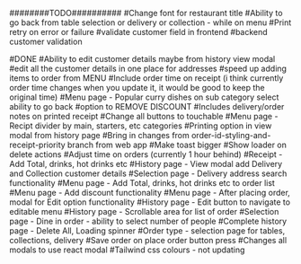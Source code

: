 ########TODO##########
#Change font for restaurant title
#Ability to go back from table selection or delivery or collection - while on menu
#Print retry on error or failure
#validate customer field in frontend
#backend customer validation

#DONE
#Ability to edit customer details maybe from history view modal
#edit all the customer details in one place for addresses
#speed up adding items to order from MENU
#Include order time on receipt (i think currently order time changes when you update it, it would be good to keep the original time)
#Menu page - Popular curry dishes on sub category select ability to go back
#option to REMOVE DISCOUNT
#Includes delivery/order notes on printed receipt
#Change all buttons to touchable
#Menu page - Recipt divider by main, starters, etc categories
#Printing option in view modal from history page
#Bring in changes from order-id-styling-and-receipt-priority branch from web app
#Make toast bigger
#Show loader on delete actions
#Adjust time on orders (currently 1 hour behind)
#Receipt - Add Total, drinks, hot drinks etc
#History page - View modal add Delivery and Collection customer details
#Selection page - Delivery address search functionality
#Menu page - Add Total, drinks, hot drinks etc to order list
#Menu page - Add discount functionality
#Menu page - After placing order, modal for Edit option functionality
#History page - Edit button to navigate to editable menu
#History page - Scrollable area for list of order
#Selection page - Dine in order - ability to select number of people
#Complete history page - Delete All, Loading spinner
#Order type - selection page for tables, collections, delivery
#Save order on place order button press
#Changes all modals to use react modal
#Tailwind css colours - not updating

